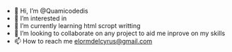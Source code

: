 - 👋 Hi, I’m @Quamicodedis
- 👀 I’m interested in 
- 🌱 I’m currently learning html scropt writting
- 💞️ I’m looking to collaborate on any project to aid me inprove on my skills
- 📫 How to reach me elormdelcyrus@gmail.com

<!---
Quamicodedis/Quamicodedis is a ✨ special ✨ repository because its `README.md` (this file) appears on your GitHub profile.
You can click the Preview link to take a look at your changes.
--->
